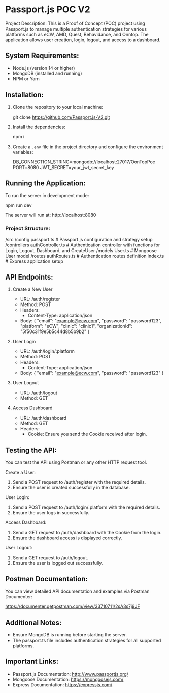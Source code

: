 # Passport.js POC V2

Project Description:
This is a Proof of Concept (POC) project using Passport.js to manage multiple authentication strategies for various platforms such as eCW, AMD, Quest, Behavidance, and Onntop. The application allows user creation, login, logout, and access to a dashboard.

## System Requirements:
- Node.js (version 14 or higher)
- MongoDB (installed and running)
- NPM or Yarn

## Installation:
1. Clone the repository to your local machine:

   git clone https://github.com/Passport.js-V2.git

2. Install the dependencies:

   npm i

3. Create a `.env` file in the project directory and configure the environment variables:

   DB_CONNECTION_STRING=mongodb://localhost:27017/OonTopPoc
   PORT=8080
   JWT_SECRET=your_jwt_secret_key

## Running the Application:
To run the server in development mode:

   npm run dev

The server will run at: http://localhost:8080

### Project Structure:
/src
  /config
    passport.ts         # Passport.js configuration and strategy setup
  /controllers
    authController.ts   # Authentication controller with functions for Login, Logout, Dashboard, and CreateUser
  /models
    User.ts             # Mongoose User model
  /routes
    authRoutes.ts       # Authentication routes definition
  index.ts                # Express application setup
 

## API Endpoints:

1. Create a New User
   - URL: /auth/register
   - Method: POST
   - Headers:
     - Content-Type: application/json
   - Body:
     {
       "email": "example@ecw.com",
       "password": "password123",
       "platform": "eCW",
       "clinic": "clinic1",
       "organizationId": "5f50c31f9e5b5c44d8b5b9b2"
     }

2. User Login
   - URL: /auth/login/:platform
   - Method: POST
   - Headers:
     - Content-Type: application/json
   - Body:
     {
       "email": "example@ecw.com",
       "password": "password123"
     }

3. User Logout
   - URL: /auth/logout
   - Method: GET

4. Access Dashboard
   - URL: /auth/dashboard
   - Method: GET
   - Headers:
     - Cookie: Ensure you send the Cookie received after login.

## Testing the API:
You can test the API using Postman or any other HTTP request tool.

Create a User:
1. Send a POST request to /auth/register with the required details.
2. Ensure the user is created successfully in the database.

User Login:
1. Send a POST request to /auth/login/:platform with the required details.
2. Ensure the user logs in successfully.

Access Dashboard:
1. Send a GET request to /auth/dashboard with the Cookie from the login.
2. Ensure the dashboard access is displayed correctly.

User Logout:
1. Send a GET request to /auth/logout.
2. Ensure the user is logged out successfully.

## Postman Documentation:
You can view detailed API documentation and examples via Postman Documenter:

https://documenter.getpostman.com/view/33710711/2sA3s7j9JF

## Additional Notes:
- Ensure MongoDB is running before starting the server.
- The passport.ts file includes authentication strategies for all supported platforms.

## Important Links:
- Passport.js Documentation: http://www.passportjs.org/
- Mongoose Documentation: https://mongoosejs.com/
- Express Documentation: https://expressjs.com/
